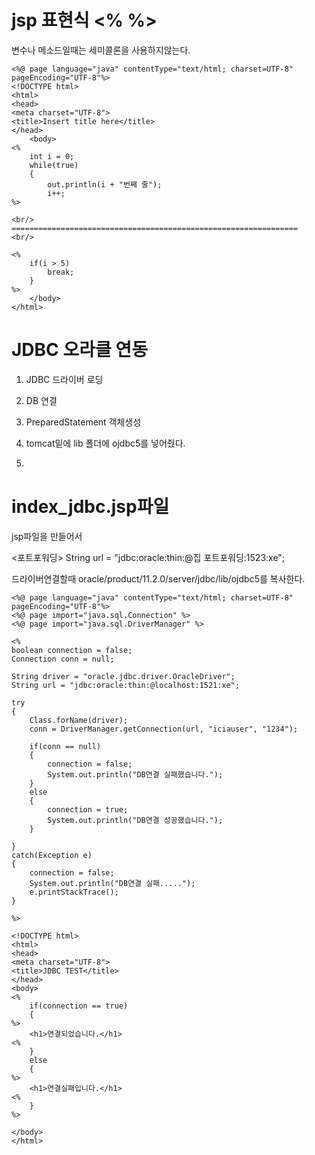 # jsp 표현식 <% %>

변수나 메소드일때는 세미콜론을 사용하지않는다.

```
<%@ page language="java" contentType="text/html; charset=UTF-8" pageEncoding="UTF-8"%>
<!DOCTYPE html>
<html>
<head>
<meta charset="UTF-8">
<title>Insert title here</title>
</head>
	<body>
<%
	int i = 0;
	while(true)
	{
		out.println(i + "번째 줄");
		i++;
%>

<br/>
================================================================
<br/>

<%
	if(i > 5)
		break;
	}
%>
	</body>
</html>
```

# JDBC 오라클 연동

1. JDBC 드라이버 로딩
2. DB 연결
3. PreparedStatement 객체생성



1. tomcat밑에 lib 폴더에 ojdbc5를 넣어줬다.
2. 


# index_jdbc.jsp파일

jsp파일을 만들어서

<포트포워딩>
String url = "jdbc:oracle:thin:@집 포트포워딩:1523:xe";


드라이버연결할때 oracle/product/11.2.0/server/jdbc/lib/ojdbc5를 복사한다.

```
<%@ page language="java" contentType="text/html; charset=UTF-8" pageEncoding="UTF-8"%>
<%@ page import="java.sql.Connection" %>
<%@ page import="java.sql.DriverManager" %>

<%
boolean connection = false;
Connection conn = null;

String driver = "oracle.jdbc.driver.OracleDriver";
String url = "jdbc:oracle:thin:@localhost:1521:xe";

try
{
	Class.forName(driver);
	conn = DriverManager.getConnection(url, "iciauser", "1234");

	if(conn == null)
	{
		connection = false;
		System.out.println("DB연결 실패했습니다.");
	}
	else
	{
		connection = true;
		System.out.println("DB연결 성공했습니다.");
	}

}
catch(Exception e)
{
	connection = false;
	System.out.println("DB연결 실패.....");
	e.printStackTrace();  
}

%>

<!DOCTYPE html>
<html>
<head>
<meta charset="UTF-8">
<title>JDBC TEST</title>
</head>
<body>
<%
	if(connection == true)
	{
%>
	<h1>연결되었습니다.</h1>
<%
	}
	else
	{
%>	
	<h1>연결실패입니다.</h1>
<%
	}
%>

</body>
</html>
```





